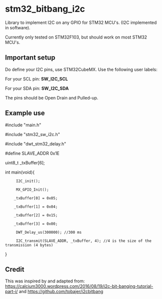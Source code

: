 # stm32_bitbang_i2c
Library to implement I2C on any GPIO for STM32 MCU's. (I2C implemented in software).

Currently only tested on STM32F103, but should work on most STM32 MCU's.

## Important setup
Do define your I2C pins, use STM32CubeMX.
Use the following user labels:

For your SCL pin: **SW_I2C_SCL**

For your SDA pin: **SW_I2C_SDA**

The pins should be Open Drain and Pulled-up.

## Example use
#include "main.h"

#include "stm32_sw_i2c.h"

#include "dwt_stm32_delay.h"

#define SLAVE_ADDR 0x1E

uint8_t _txBuffer[6];

int main(void){

         I2C_init();

         MX_GPIO_Init();

        _txBuffer[0] = 0x05;

        _txBuffer[1] = 0x04;

        _txBuffer[2] = 0x15;

        _txBuffer[3] = 0x00;

         DWT_Delay_us(300000); //300 ms

         I2C_transmit(SLAVE_ADDR, _txBuffer, 4); //4 is the size of the transmission (4 bytes)

}


## Credit
This was inspired by and adapted from:
https://calcium3000.wordpress.com/2016/08/19/i2c-bit-banging-tutorial-part-i/
and
https://github.com/tobajer/i2cbitbang

